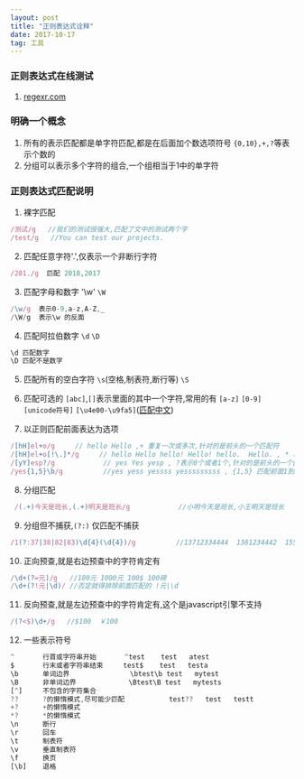 ```yaml
---
layout: post
title: "正则表达式诠释"
date: 2017-10-17   
tag: 工具 
---
```


### 正则表达式在线测试

1. [regexr.com](https://regexr.com)

### 明确一个概念

1. 所有的表示匹配都是单字符匹配,都是在后面加个数选项符号 `{0,10},+,?`等表示个数的
2. 分组可以表示多个字符的组合,一个组相当于1中的单字符

### 正则表达式匹配说明

1. 裸字匹配

```javascript
/测试/g   //我们的测试很强大,匹配了文中的测试两个字
/test/g   //You can test our projects.
```

2. 匹配任意字符'.',仅表示一个非断行字符

```javascript
/201./g  匹配 2018,2017
```

3. 匹配字母和数字 '\w' `\W`

```javascript
/\w/g  表示0-9,a-z,A-Z,_
/\W/g  表示\w 的反面
```

4. 匹配阿拉伯数字 `\d` `\D`

```javascript
\d 匹配数字
\D 匹配不是数字
```

5. 匹配所有的空白字符 `\s`(空格,制表符,断行等) `\S`

6. 匹配可选的 `[abc]`,`[]`表示里面的其中一个字符,常用的有 `[a-z]` `[0-9]` `[unicode符号]` `[\u4e00-\u9fa5]`([匹配中文](http://graphemica.com))

7. 以正则匹配前面表达为选项

```javascript
/[hH]el+o/g     // hello Hello ,+ 重复一次或多次,针对的是前头的一个匹配符
/[hH]el+o[!\.]*/g     // hello Hello hello! Hello! hello.  Hello. , * 表示0个或者多个,针对的是前头的一个匹配符
/[yY]esp?/g            // yes Yes yesp , ?表示0个或者1个,针对的是前头的一个匹配符
/yes{1,5}\b/g          //yes yess yessss yesssssssss , {1,5} 匹配前面1到5次,针对的是前头的一个匹配符   \b 表示单词边界

```

8. 分组匹配

```javascript
 /(.+)今天是班长,(.+)明天是班长/g            //小明今天是班长,小王明天是班长            $1 表示第一组,$2 表示第二组 ;$1:小明,$2:小王
```

9. 分组但不捕获,`(?:)` 仅匹配不捕获

```javascript
/1(?:37|38|82|83)\d{4}(\d{4})/g          //13712334444  1381234442  15502341244  匹配后四位，仅摘出来后面4位
```

10. 正向预查,就是右边预查中的字符肯定有

```javascript
/\d+(?=元)/g   //100元 1000元 100$ 100磅  
/\d+(?!元|\d)/ //否定就得排除前面匹配的 !元|\d
```

11. 反向预查,就是左边预查中的字符肯定有,这个是javascript引擎不支持

```javascript
/(?<$)\d+/g   //$100  ￥100 
```

12. 一些表示符号

```javascript 
^		行首或字符串开始       ^test    test   atest
$		行末或者字符串结束     test$    test   testa
\b      单词边界               \btest\b test   mytest
\B      非单词边界             \Btest\B test   mytests
[^]     不包含的字符集合
??      ?的懒惰模式,尽可能少匹配           test??   test   testt
+?      +的懒惰模式
*?      *的懒惰模式
\n      断行
\r      回车
\t      制表符
\v      垂直制表符
\f      换页
[\b]    退格

```